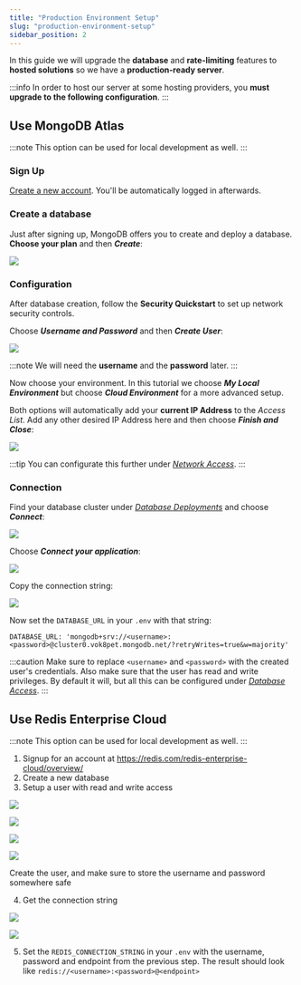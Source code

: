 ```yaml
---
title: "Production Environment Setup"
slug: "production-environment-setup"
sidebar_position: 2
---
```


In this guide we will upgrade the **database** and **rate-limiting** features to **hosted solutions** so we have a **production-ready server**.

:::info
In order to host our server at some hosting providers, you **must upgrade to the following configuration**.
:::

## Use MongoDB Atlas

:::note
This option can be used for local development as well.
:::

### Sign Up

[Create a new account](https://account.mongodb.com/account/register). You'll be automatically logged in afterwards.

### Create a database

Just after signing up, MongoDB offers you to create and deploy a database. **Choose your plan** and then ***Create***:

![](/img/content/database-1.webp)

### Configuration

After database creation, follow the **Security Quickstart** to set up network security controls.

Choose ***Username and Password*** and then ***Create User***:

![](/img/content/database-2.webp)

:::note
We will need the **username** and the **password** later.
:::

Now choose your environment. In this tutorial we choose ***My Local Environment*** but choose ***Cloud Environment*** for a more advanced setup. 

Both options will automatically add your **current IP Address** to the *Access List*. Add any other desired IP Address here and then choose ***Finish and Close***:

![](/img/content/database-3.webp)

:::tip
You can configurate this further under [*Network Access*](https://cloud.mongodb.com/v2/63ef51b2ca3fd8321c7a3817#/security/network/accessList).
:::

### Connection

Find your database cluster under [*Database Deployments*](https://cloud.mongodb.com/v2/63ef51b2ca3fd8321c7a3817#/clusters) and choose ***Connect***:

![](/img/content/database-4.webp)

Choose ***Connect your application***:

![](/img/content/database-5.webp)

Copy the connection string:

![](/img/content/database-6.webp)

Now set the `DATABASE_URL` in your `.env` with that string:

```shell
DATABASE_URL: 'mongodb+srv://<username>:<password>@cluster0.vok8pet.mongodb.net/?retryWrites=true&w=majority'
```

:::caution
Make sure to replace `<username>` and `<password>` with the created user's credentials. Also make sure that the user has read and write privileges. By default it will, but all this can be configured under [*Database Access*](https://cloud.mongodb.com/v2/63ef51b2ca3fd8321c7a3817#/security/database/users).
:::


## Use Redis Enterprise Cloud

:::note
This option can be used for local development as well.
:::

1. Signup for an account at <https://redis.com/redis-enterprise-cloud/overview/>
2. Create a new database
3. Setup a user with read and write access

![](/img/content/e6597fe-Screenshot_2022-09-07_at_23.55.21.webp)

![](/img/content/d2522f5-Screenshot_2022-09-07_at_23.55.39.webp)

![](/img/content/b27bb15-Screenshot_2022-09-07_at_23.56.31.webp)

![](/img/content/9944445-Screenshot_2022-09-08_at_00.00.11.webp)

   Create the user, and make sure to store the username and password somewhere safe

4. Get the connection string

![](/img/content/c06766a-Screenshot_2022-09-08_at_00.01.54.webp)

![](/img/content/ad75338-Screenshot_2022-09-08_at_00.02.10.webp)

5. Set the `REDIS_CONNECTION_STRING` in your `.env` with the username, password and endpoint from the previous step. The result should look like `redis://<username>:<password>@<endpoint>`